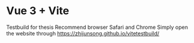 # Vue 3 + Vite

Testbuild for thesis
Recommend browser Safari and Chrome 
Simply open the website through 
https://zhijunsong.github.io/vitetestbuild/